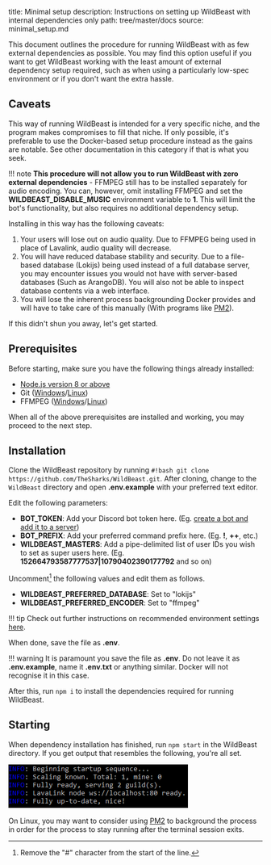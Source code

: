 title: Minimal setup
description: Instructions on setting up WildBeast with internal dependencies only
path: tree/master/docs
source: minimal_setup.md

This document outlines the procedure for running WildBeast with as few external dependencies as possible. You may find this option useful if you want to get WildBeast working with the least amount of external dependency setup required, such as when using a particularly low-spec environment or if you don't want the extra hassle.

## Caveats

This way of running WildBeast is intended for a very specific niche, and the program makes compromises to fill that niche. If only possible, it's preferable to use the Docker-based setup procedure instead as the gains are notable. See other documentation in this category if that is what you seek.

!!! note
    **This procedure will not allow you to run WildBeast with zero external dependencies** - FFMPEG still has to be installed separately for audio encoding. You can, however, omit installing FFMPEG and set the **WILDBEAST_DISABLE_MUSIC** environment variable to **1**. This will limit the bot's functionality, but also requires no additional dependency setup.

Installing in this way has the following caveats:

1. Your users will lose out on audio quality. Due to FFMPEG being used in place of Lavalink, audio quality will decrease.
2. You will have reduced database stability and security. Due to a file-based database (Lokijs) being used instead of a full database server, you may encounter issues you would not have with server-based databases (Such as ArangoDB). You will also not be able to inspect database contents via a web interface.
3. You will lose the inherent process backgrounding Docker provides and will have to take care of this manually (With programs like [PM2](https://pm2.keymetrics.io)).

If this didn't shun you away, let's get started.

## Prerequisites

Before starting, make sure you have the following things already installed:

- [Node.js version 8 or above](https://nodejs.org/en/download/current/)
- Git ([Windows](install_windows.md#installing-git)/[Linux](https://git-scm.com/download/linux))
- FFMPEG ([Windows](https://windowsloop.com/install-ffmpeg-windows-10/)/[Linux](https://www.ostechnix.com/install-ffmpeg-linux/))

When all of the above prerequisites are installed and working, you may proceed to the next step.

## Installation

Clone the WildBeast repository by running `#!bash git clone https://github.com/TheSharks/WildBeast.git`. After cloning, change to the `WildBeast` directory and open **.env.example** with your preferred text editor.

Edit the following parameters:

- **BOT_TOKEN**: Add your Discord bot token here. (Eg. [create a bot and add it to a server](https://github.com/reactiflux/discord-irc/wiki/Creating-a-discord-bot-&-getting-a-token))
- **BOT_PREFIX**: Add your preferred command prefix here. (Eg. **!**, **++**, etc.)
- **WILDBEAST_MASTERS**: Add a pipe-delimited list of user IDs you wish to set as super users here. (Eg. **152664793587777537|10790402390177792** and so on)

Uncomment[^1] the following values and edit them as follows.

- **WILDBEAST_PREFERRED_DATABASE**: Set to "lokijs"
- **WILDBEAST_PREFERRED_ENCODER**: Set to "ffmpeg"

!!! tip
    Check out further instructions on recommended environment settings [here](install_windows.md#configuration).

When done, save the file as **.env**.

!!! warning
    It is paramount you save the file as **.env**. Do not leave it as **.env.example**, name it **.env.txt** or anything similar. Docker will not recognise it in this case.

After this, run `npm i` to install the dependencies required for running WildBeast.

## Starting

When dependency installation has finished, run `npm start` in the WildBeast directory. If you get output that resembles the following, you're all set.

![Output](img/source-output.png)

On Linux, you may want to consider using [PM2](https://pm2.keymetrics.io) to background the process in order for the process to stay running after the terminal session exits.

[^1]: Remove the "#" character from the start of the line.
